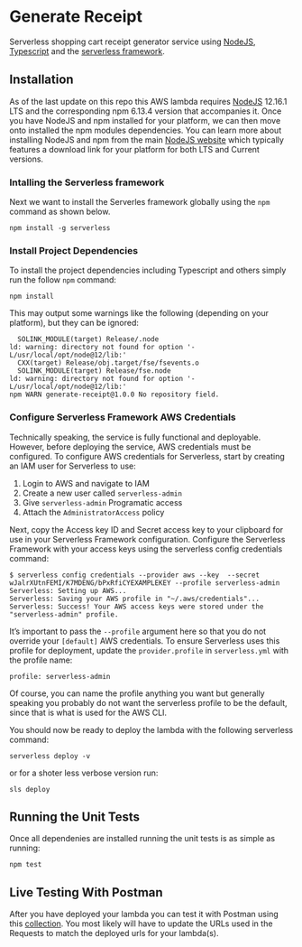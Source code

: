 # Generate Receipt

Serverless shopping cart receipt generator service using [NodeJS](https://nodejs.org),
[Typescript](https://www.typescriptlang.org/) and the [serverless framework](https://serverless.com/).

## Installation

As of the last update on this repo this AWS lambda requires [NodeJS](https://nodejs.org) 12.16.1 LTS and the corresponding npm 6.13.4 version that accompanies it. Once you have NodeJS and npm installed for your platform, we can then move onto installed the npm modules dependencies. You can learn more about installing NodeJS and npm from the main [NodeJS website](https://nodejs.org) which typically features a download link for your platform for both LTS and Current versions.

### Intalling the Serverless framework

Next we want to install the Serverles framework globally using the `npm` command as shown below.

```
npm install -g serverless
```

### Install Project Dependencies

To install the project dependencies including Typescript and others simply run the follow `npm` command:

```
npm install
```

This may output some warnings like the following (depending on your platform), but they can be ignored:
```
  SOLINK_MODULE(target) Release/.node
ld: warning: directory not found for option '-L/usr/local/opt/node@12/lib:'
  CXX(target) Release/obj.target/fse/fsevents.o
  SOLINK_MODULE(target) Release/fse.node
ld: warning: directory not found for option '-L/usr/local/opt/node@12/lib:'
npm WARN generate-receipt@1.0.0 No repository field.
```

### Configure Serverless Framework AWS Credentials

Technically speaking, the service is fully functional and deployable. However, before deploying the service, AWS credentials must be configured. To configure AWS credentials for Serverless, start by creating an IAM user for Serverless to use:

1. Login to AWS and navigate to IAM
2. Create a new user called `serverless-admin`
3. Give `serverless-admin` Programatic access
4. Attach the `AdministratorAccess` policy

Next, copy the Access key ID and Secret access key to your clipboard for use in your Serverless Framework configuration. Configure the Serverless Framework with your access keys using the serverless config credentials command:

```
$ serverless config credentials --provider aws --key  --secret wJalrXUtnFEMI/K7MDENG/bPxRfiCYEXAMPLEKEY --profile serverless-admin
Serverless: Setting up AWS...
Serverless: Saving your AWS profile in "~/.aws/credentials"...
Serverless: Success! Your AWS access keys were stored under the "serverless-admin" profile.
```

It’s important to pass the `--profile` argument here so that you do not override your `[default]` AWS credentials. To ensure Serverless uses this profile for deployment, update the `provider.profile` in `serverless.yml` with the profile name:

```
profile: serverless-admin
```

Of course, you can name the profile anything you want but generally speaking you probably do not want the serverless profile to be the default, since that is what is used for the AWS CLI.

You should now be ready to deploy the lambda with the following serverless command:
```
serverless deploy -v
```
or for a shoter less verbose version run:
```
sls deploy
```

## Running the Unit Tests

Once all dependenies are installed running the unit tests is as simple as running:
```
npm test
```

## Live Testing With Postman

After you have deployed your lambda you can test it with Postman using this [collection](postman/Generate_Receipt.postman_collection.json). You most likely will have to update the URLs used in the Requests to match the deployed urls for your lambda(s).
